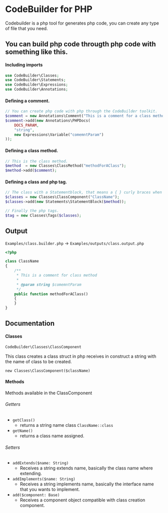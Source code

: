# CodeBuilder for PHP
Codebuilder is a php tool for generates php code, you can create any type of file that you need.

## You can build php code througth php code with something like this.

#### Including imports

```php
use CodeBuilder\Classes;
use CodeBuilder\Statements;
use CodeBuilder\Expressions;
use CodeBuilder\Annotations;
```

#### Defining a comment.
```php
// You can create php code with php through the CodeBuilder toolkit.
$comment = new Annotations\Comment("This is a comment for a class method");
$comment->add(new Annotations\PHPDocs(
    DOCS_PARAM,
    "string",
    new Expressions\Variable("comemntParam")
));
```

#### Defining a class method.
```php
// This is the class method.
$method  = new Classes\ClassMethod("methodForAClass");
$method->add($comment);
```

#### Defining a class and php tag.
```php
// The class with a Statementblock, that means a { } curly braces when the code is included.
$classes = new Classes\ClassComponent("ClassName");
$classes->add(new Statements\StatementBlock($method));

// Finally the php tags.
$tag = new Classes\Tags($classes);

```

## Output
`Examples/class.builder.php` -> `Examples/outputs/class.output.php`
```php
<?php

class ClassName
{
    /**
     * This is a comment for class method
     *
     * @param string $comemntParam
     */
    public function methodForAClass()
    {
    }
}

```

## Documentation

#### Classes

`CodeBuilder\Classes\ClassComponent`

This class creates a class struct in php receives in construct a string with the name of class to be created.

`new Classes\ClassComponent($className)`

#### Methods

Methods available in the ClassComponent

###### Getters

- `getClass()`
    * returns a string name class `ClassName::class`
- `getName()`
    * returns a class name assigned.

###### Setters
- `addExtends($name: String)`
    * Receives a string extends name, basically the class name where extending.
- `addImplements($name: String)`
    * Receives a string implements name, basically the interface name that you wants to implement.
- `add($component: Base)`
    * Receives a component object compatible with class creation component.




